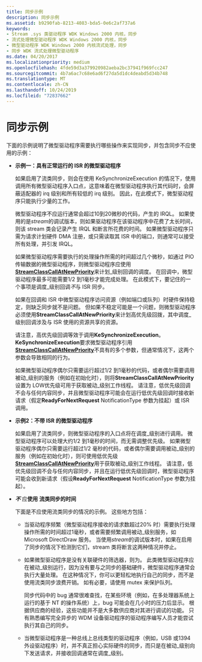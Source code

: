 ```yaml
---
title: 同步示例
description: 同步示例
ms.assetid: b9290fab-8213-4083-bda5-0e6c2af737a6
keywords:
- Stream .sys 类驱动程序 WDK Windows 2000 内核，同步
- 流式处理微型驱动程序 WDK Windows 2000 内核，同步
- 微型驱动程序 WDK Windows 2000 内核流式处理，同步
- 同步 WDK 流式处理微型驱动程序
ms.date: 04/20/2017
ms.localizationpriority: medium
ms.openlocfilehash: 4fde59d3a379920982aeba2bc37941f969fcc247
ms.sourcegitcommit: 4b7a6ac7c68e6ad6f27da5d1dc4deabd5d34b748
ms.translationtype: MT
ms.contentlocale: zh-CN
ms.lasthandoff: 10/24/2019
ms.locfileid: "72837662"
---
```

# <a name="synchronization-examples"></a>同步示例





下面的示例说明了微型驱动程序需要执行哪些操作来实现同步，并包含同步不应使用的示例：

-   **示例一：具有正常运行的 ISR 的微型驱动程序**

    如果启用了流类同步，则会在使用 KeSynchronizeExecution 的情况下，使用[](https://docs.microsoft.com/windows-hardware/drivers/ddi/wdm/nf-wdm-kesynchronizeexecution)调用所有微型驱动程序入口点，这意味着在微型驱动程序执行其代码时，会屏蔽适配器的 irq 级别和所有较低的 irq 级别。 因此，在此模式下，微型驱动程序只能执行少量的工作。

    微型驱动程序不应运行通常会超过10到20微秒的代码，产生的 IRQL。 如果使用的是*stream*的调试版本，则如果驱动程序在该驱动程序中花费了太长时间，则该 stream 类会记录产生 IRQL 和断言所花费的时间。 如果微型驱动程序只需为请求计划硬件 DMA 注册，或只需读取其 ISR 中的端口，则通常可以接受所有处理，并引发 IRQL。

    如果微型驱动程序需要执行的处理操作所需的时间超过几个微秒，如通过 PIO 传输数据的微型驱动程序，则微型驱动程序应使用[**StreamClassCallAtNewPriority**](https://docs.microsoft.com/windows-hardware/drivers/ddi/strmini/nf-strmini-streamclasscallatnewpriority)来计划\_级别回调的调度。 在回调中，微型驱动程序最多可能需要1/2 到1毫秒才能完成处理。 在此模式下，要记住的一个事项是调度\_级别回调*不*与 ISR 同步。

    如果在回调和 ISR 中微型驱动程序访问资源（例如端口或队列）时硬件保持稳定，则缺乏同步就不是问题。 但如果不稳定可能是一个问题，则微型驱动程序必须使用**StreamClassCallAtNewPriority**来计划高优先级回拨，其中调度\_级别回调涉及与 ISR 使用的资源共享的资源。

    请注意，高优先级回调等效于调用**KeSynchronizeExecution**。 **KeSynchronizeExecution**要求微型驱动程序引用[**StreamClassCallAtNewPriority**](https://docs.microsoft.com/windows-hardware/drivers/ddi/strmini/nf-strmini-streamclasscallatnewpriority)不具有的多个参数，但通常情况下，这两个参数会导致相同的行为。

    如果微型驱动程序偶尔只需要运行超过1/2 到1毫秒的代码，或者偶尔需要调用被动\_级别的服务（例如在初始化时），则将**StreamClassCallAtNewPriority**设置为 LOW优先级可用于获取被动\_级别工作线程。 请注意，低优先级回调不会与任何内容同步，并且微型驱动程序可能会在运行低优先级回调时接收新请求（假定**ReadyForNextRequest** NotificationType 参数为挂起）或 ISR 调用。

-   **示例2：不带 ISR 的微型驱动程序**

    如果启用了流类同步，则微型驱动程序的入口点将在调度\_级别进行调用。 微型驱动程序可以处理大约1/2 到1毫秒的时间，而无需调整优先级。 如果微型驱动程序偶尔只需要运行超过1/2 毫秒的代码，或者偶尔需要调用被动\_级别的服务（例如在初始化时），则可使用低优先级[**StreamClassCallAtNewPriority**](https://docs.microsoft.com/windows-hardware/drivers/ddi/strmini/nf-strmini-streamclasscallatnewpriority)用于获取被动\_级别工作线程。 请注意，低优先级回调不会与任何内容同步，并且在运行低优先级回调时，微型驱动程序可能会收到新请求（假设**ReadyForNextRequest** NotificationType 参数为挂起）。

-   **_不_** 应**使用** **流类同步的时间**

    下面是不应使用流类同步的情况的示例。 这些地方包括：

    -   当驱动程序频繁（微型驱动程序接收的请求数超过20% 时）需要执行处理操作所需的时间超过1毫秒，或者需要频繁调用被动\_级别服务，如 Microsoft DirectDraw 服务。 当使用*stream*的调试版本时，如果在启用了同步的情况下检测到它们，stream 类将断言这两种情况并停止。
    -   如果微型驱动程序是没有关联硬件的筛选器，则为。 此类微型驱动程序应在被动\_级别运行，因为没有要与之同步的基础硬件，微型驱动程序通常会执行大量处理。 在这种情况下，你可以更轻松地执行自己的同步，而不是使用流类同步浪费开销。 如有必要，请使用 mutex 来保护队列。

        同步代码中的 bug 通常很难查找，在某些环境（例如，在多处理器系统上运行的基于 NT 的操作系统）上，bug 可能会在几小时的压力后显示。 根据供应商的经验，这些功能并不是大多数供应商对其进行调试的功能。 只有熟悉编写完全异步的 WDM 设备驱动程序的驱动程序编写人员才能尝试执行其自己的同步。

    -   当微型驱动程序是一种总线上总线类型的驱动程序（例如，USB 或1394外设驱动程序）时，并不真正担心实际硬件的同步，而只是在被动\_级别向下发送请求，并接收回调通常在调度\_级别。

 

 




